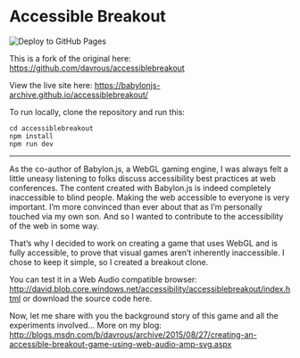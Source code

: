 # Accessible Breakout

![Deploy to GitHub Pages](https://github.com/babylonjs-archive/accessiblebreakout/actions/workflows/deploy.yml/badge.svg)

This is a fork of the original here: <https://github.com/davrous/accessiblebreakout>

View the live site here: <https://babylonjs-archive.github.io/accessiblebreakout/>

To run locally, clone the repository and run this:

    cd accessiblebreakout
    npm install
    npm run dev

-----

As the co-author of Babylon.js, a WebGL gaming engine, I was always felt a little uneasy listening to folks discuss accessibility best practices at web conferences. The content created with Babylon.js is indeed completely inaccessible to blind people. Making the web accessible to everyone is very important. I’m more convinced than ever about that as I’m personally touched via my own son. And so I wanted to contribute to the accessibility of the web in some way.

That’s why I decided to work on creating a game that uses WebGL and is fully accessible, to prove that visual games aren’t inherently inaccessible. I chose to keep it simple, so I created a breakout clone.

You can test it in a Web Audio compatible browser: http://david.blob.core.windows.net/accessibility/accessiblebreakout/index.html or download the source code here.

Now, let me share with you the background story of this game and all the experiments involved... More on my blog: http://blogs.msdn.com/b/davrous/archive/2015/08/27/creating-an-accessible-breakout-game-using-web-audio-amp-svg.aspx
